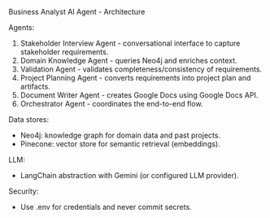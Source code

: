 Business Analyst AI Agent - Architecture

Agents:
1. Stakeholder Interview Agent - conversational interface to capture stakeholder requirements.
2. Domain Knowledge Agent - queries Neo4j and enriches context.
3. Validation Agent - validates completeness/consistency of requirements.
4. Project Planning Agent - converts requirements into project plan and artifacts.
5. Document Writer Agent - creates Google Docs using Google Docs API.
6. Orchestrator Agent - coordinates the end-to-end flow.

Data stores:
- Neo4j: knowledge graph for domain data and past projects.
- Pinecone: vector store for semantic retrieval (embeddings).

LLM:
- LangChain abstraction with Gemini (or configured LLM provider).

Security:
- Use .env for credentials and never commit secrets.
